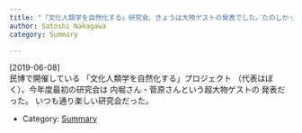 ```yaml
---
title: "「文化人類学を自然化する」研究会、きょうは大物ゲストの発表でした。たのしかった"
author: Satoshi Nakagawa
category: Summary

---
```


[2019-06-08]  
 民博で開催している
「文化人類学を自然化する」プロジェクト
（代表はぼく）、今年度最初の研究会は
内堀さん・菅原さんという超大物ゲストの
発表だった。
いつも通り楽しい研究会だった。

- Category: [Summary](/categories.html#Summary)


